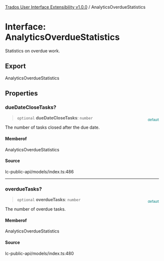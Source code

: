 [Trados User Interface Extensibility v1.0.0](../wiki/globals) / AnalyticsOverdueStatistics

# Interface: AnalyticsOverdueStatistics

Statistics on overdue work.

## Export

AnalyticsOverdueStatistics

## Properties

### dueDateCloseTasks?

> `optional` **dueDateCloseTasks**: `number`

<div style="display:inline; float:right; color:#008080; margin-top:-23px; font-size:11px">default</div><div style="display: inline;">The number of tasks closed after the due date.</div>

#### Memberof

AnalyticsOverdueStatistics

#### Source

lc-public-api/models/index.ts:486

***

### overdueTasks?

> `optional` **overdueTasks**: `number`

<div style="display:inline; float:right; color:#008080; margin-top:-23px; font-size:11px">default</div><div style="display: inline;">The number of overdue tasks.</div>

#### Memberof

AnalyticsOverdueStatistics

#### Source

lc-public-api/models/index.ts:480
